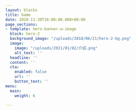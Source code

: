```yaml
---
layout: blocks
title: Game
date: 2020-11-30T16:00:00.000+00:00
page_sections:
- template: hero-banner-w-image
  block: hero-2
  background_image: "/uploads/2018/06/21/hero-2-bg.png"
  image:
    image: "/uploads/2021/01/02/介绍.png"
    alt_text: ''
  headline: ''
  content: ''
  cta:
    enabled: false
    url: ''
    button_text: ''
menu:
  main:
    weight: 6

---
```

